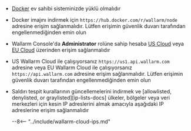 * [Docker](https://docs.docker.com/engine/install/) ev sahibi sisteminizde yüklü olmalıdır
* Docker imajını indirmek için `https://hub.docker.com/r/wallarm/node` adresine erişim sağlanmalıdır. Lütfen erişimin güvenlik duvarı tarafından engellenmediğinden emin olun
* Wallarm Console'da **Administrator** rolüne sahip hesaba [US Cloud](https://us1.my.wallarm.com/) veya [EU Cloud](https://my.wallarm.com/) üzerinden erişim sağlanmalıdır
* US Wallarm Cloud ile çalışıyorsanız `https://us1.api.wallarm.com` adresine veya EU Wallarm Cloud ile çalışıyorsanız `https://api.wallarm.com` adresine erişim sağlanmalıdır. Lütfen erişimin güvenlik duvarı tarafından engellenmediğinden emin olun
* Saldırı tespit kurallarının güncellemelerini indirmek ve [allowlisted, denylisted, or graylisted][ip-lists-docs] ülkeler, bölgeler veya veri merkezleri için kesin IP adreslerini almak amacıyla aşağıdaki IP adreslerine erişim sağlanmalıdır

    --8<-- "../include/wallarm-cloud-ips.md"